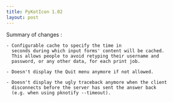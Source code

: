 ```yaml
---
title: PyKotIcon 1.02
layout: post
---
```


Summary of changes :

    - Configurable cache to specify the time in
      seconds during which input forms' content will be cached.
      This allows people to avoid retyping their username and
      password, or any other data, for each print job.

    - Doesn't display the Quit menu anymore if not allowed.

    - Doesn't display the ugly traceback anymore when the client
      disconnects before the server has sent the answer back
      (e.g. when using pknotify --timeout).

